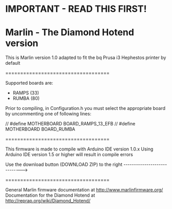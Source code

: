 IMPORTANT - READ THIS FIRST!
===================================
Marlin - The Diamond Hotend version
===================================

This is Marlin version 1.0 adapted to fit the bq Prusa i3 Hephestos printer by default

===================================

Supported boards are:
 * RAMPS (33)
 * RUMBA (80)

Prior to compiling, in Configuration.h you must select the appropriate board by uncommenting one of following lines:

//  #define MOTHERBOARD BOARD_RAMPS_13_EFB
//  #define MOTHERBOARD BOARD_RUMBA

===================================

This firmware is made to compile with Arduino IDE version 1.0.x
Using Arduino IDE version 1.5 or higher will result in compile errors

Use the download button (DOWNLOAD ZIP) to the right ----------------------------->

===================================

General Marlin firmware documentation at http://www.marlinfirmware.org/
Documentation for the Diamond Hotend at http://reprap.org/wiki/Diamond_Hotend/
